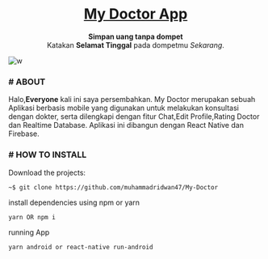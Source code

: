 <h1 align="center">
	<a href="https://github.com/muhammadridwan47/My-Doctor">
		My Doctor App
	</a>
</h1>

<p align="center">
	<strong>Simpan uang tanpa dompet</strong><br>
	Katakan <strong>Selamat Tinggal</strong> pada dompetmu <i>Sekarang</i>.
</p>


![w](https://user-images.githubusercontent.com/69374541/101909062-92243100-3bef-11eb-851a-6837468698e3.jpg)


### # ABOUT

Halo,<strong>Everyone</strong> kali ini saya persembahkan.
My Doctor merupakan sebuah Aplikasi berbasis mobile yang digunakan untuk melakukan konsultasi dengan dokter, serta dilengkapi dengan fitur Chat,Edit Profile,Rating Doctor dan Realtime Database. Aplikasi ini dibangun dengan React Native dan Firebase.

### # HOW TO INSTALL

Download the projects:

```
~$ git clone https://github.com/muhammadridwan47/My-Doctor
```

install dependencies using npm or yarn   
```
yarn OR npm i
```

running App
```
yarn android or react-native run-android
```


